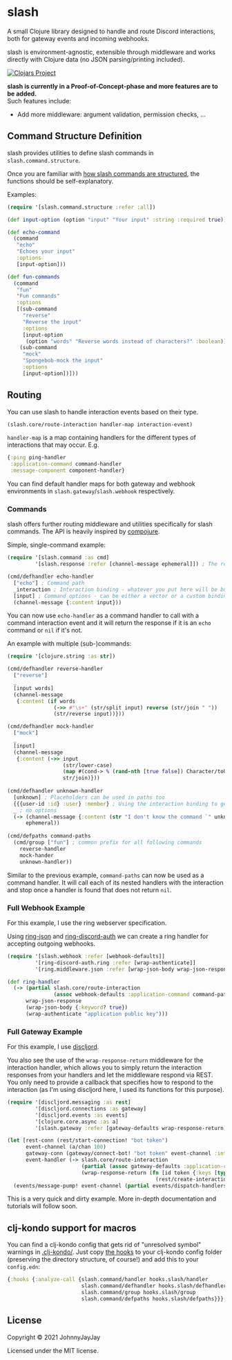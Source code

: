 # slash

A small Clojure library designed to handle and route Discord interactions, both for gateway events and incoming webhooks. 

slash is environment-agnostic, extensible through middleware and works directly with Clojure data (no JSON parsing/printing included).

[![Clojars Project](https://img.shields.io/clojars/v/com.github.johnnyjayjay/slash.svg)](https://clojars.org/com.github.johnnyjayjay/slash)

**slash is currently in a Proof-of-Concept-phase and more features are to be added.**\
Such features include:
 - Add more middleware: argument validation, permission checks, ...

## Command Structure Definition

slash provides utilities to define slash commands in `slash.command.structure`.

Once you are familiar with [how slash commands are structured](https://discord.com/developers/docs/interactions/slash-commands), the functions should be self-explanatory.

Examples:

``` clojure
(require '[slash.command.structure :refer :all])

(def input-option (option "input" "Your input" :string :required true))

(def echo-command
  (command
   "echo"
   "Echoes your input"
   :options
   [input-option]))

(def fun-commands
  (command
   "fun"
   "Fun commands"
   :options
   [(sub-command
     "reverse"
     "Reverse the input"
     :options
     [input-option
      (option "words" "Reverse words instead of characters?" :boolean)])
    (sub-command
     "mock"
     "Spongebob-mock the input"
     :options
     [input-option])]))
```

## Routing 

You can use slash to handle interaction events based on their type.

``` clojure
(slash.core/route-interaction handler-map interaction-event)
```

`handler-map` is a map containing handlers for the different types of interactions that may occur. E.g. 

``` clojure
{:ping ping-handler
 :application-command command-handler
 :message-component component-handler}
```

You can find default handler maps for both gateway and webhook environments in `slash.gateway`/`slash.webhook` respectively.

### Commands

slash offers further routing middleware and utilities specifically for slash commands. The API is heavily inspired by [compojure](https://github.com/weavejester/compojure). 

Simple, single-command example:

``` clojure
(require '[slash.command :as cmd] 
         '[slash.response :refer [channel-message ephemeral]]) ; The response namespace provides utility functions to create interaction responses

(cmd/defhandler echo-handler
  ["echo"] ; Command path
  _interaction ; Interaction binding - whatever you put here will be bound to the entire interaction
  [input] ; Command options - can be either a vector or a custom binding (symbol, map destructuring, ...)
  (channel-message {:content input}))
```

You can now use `echo-handler` as a command handler to call with a command interaction event and it will return the response if it is an `echo` command or `nil` if it's not.

An example with multiple (sub-)commands:

``` clojure
(require '[clojure.string :as str])

(cmd/defhandler reverse-handler
  ["reverse"]
  _
  [input words]
  (channel-message
   {:content (if words
               (->> #"\s+" (str/split input) reverse (str/join " "))
               (str/reverse input))}))

(cmd/defhandler mock-handler
  ["mock"]
  _
  [input]
  (channel-message
   {:content (->> input
                  (str/lower-case)
                  (map #(cond-> % (rand-nth [true false]) Character/toUpperCase))
                  str/join)}))
                  
(cmd/defhandler unknown-handler
  [unknown] ; Placeholders can be used in paths too
  {{{user-id :id} :user} :member} ; Using the interaction binding to get the user who ran the command
  _ ; no options
  (-> (channel-message {:content (str "I don't know the command `" unknown "`, <@" user-id ">.")})
      ephemeral))
      
(cmd/defpaths command-paths
  (cmd/group ["fun"] ; common prefix for all following commands
    reverse-handler 
    mock-hander
    unknown-handler))
```

Similar to the previous example, `command-paths` can now be used as a command handler. It will call each of its nested handlers with the interaction and stop once a handler is found that does not return `nil`.

### Full Webhook Example 

For this example, I use the ring webserver specification.

Using [ring-json](https://github.com/ring-clojure/ring-json) and [ring-discord-auth](https://github.com/JohnnyJayJay/ring-discord-auth) we can create a ring handler for accepting outgoing webhooks.

``` clojure
(require '[slash.webhook :refer [webhook-defaults]]
         '[ring-discord-auth.ring :refer [wrap-authenticate]]
         '[ring.middleware.json :refer [wrap-json-body wrap-json-response]])

(def ring-handler
  (-> (partial slash.core/route-interaction
               (assoc webhook-defaults :application-command command-paths))
      wrap-json-response
      (wrap-json-body {:keyword? true})
      (wrap-authenticate "application public key")))
```

### Full Gateway Example

For this example, I use [discljord](https://github.com/IGJoshua/discljord).

You also see the use of the `wrap-response-return` middleware for the interaction handler, which allows you to simply return the interaction
responses from your handlers and let the middleware respond via REST. You only need to provide a callback that specifies how to respond to the interaction (as I'm using discljord here, I used its functions for this purpose).

``` clojure
(require '[discljord.messaging :as rest]
         '[discljord.connections :as gateway]
         '[discljord.events :as events]
         '[clojure.core.async :as a]
         '[slash.gateway :refer [gateway-defaults wrap-response-return]])

(let [rest-conn (rest/start-connection! "bot token")
      event-channel (a/chan 100)
      gateway-conn (gateway/connect-bot! "bot token" event-channel :intents #{})
      event-handler (-> slash.core/route-interaction
                        (partial (assoc gateway-defaults :application-command command-paths))
                        (wrap-response-return (fn [id token {:keys [type data]}]
                                                (rest/create-interaction-response! rest-conn id token type :data data))))]
  (events/message-pump! event-channel (partial events/dispatch-handlers {:interaction-create [#(event-handler %2)]})))
```
This is a very quick and dirty example. More in-depth documentation and tutorials will follow soon.

## clj-kondo support for macros

You can find a clj-kondo config that gets rid of "unresolved symbol" warnings in [.clj-kondo/](./.clj-kondo). Just copy [the hooks](./.clj-kondo/hooks) to your clj-kondo config folder (preserving the directory structure, of course!) and add this to your `config.edn`:

``` clojure
{:hooks {:analyze-call {slash.command/handler hooks.slash/handler
                        slash.command/defhandler hooks.slash/defhandler
                        slash.command/group hooks.slash/group
                        slash.command/defpaths hooks.slash/defpaths}}}
```

## License

Copyright © 2021 JohnnyJayJay

Licensed under the MIT license.
